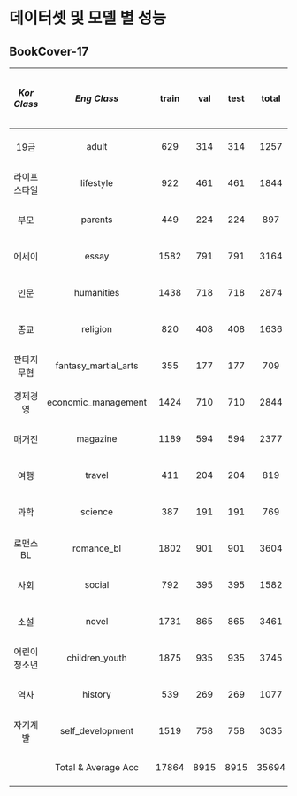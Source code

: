 # 데이터셋 및 모델 별 성능
## BookCover-17
| *Kor Class*  | *Eng Class*           | train | val  | test | total | b0 Acc.<br>(top1 / top5) | b1 Acc.<br>(top1 / top5) | b7 Acc.<br>(top1 / top5) |
|:------------:|:---------------------:|:-----:|:----:|:----:|:-----:|:------------------------:|:------------------------:|:------------------------:|
| 19금         | adult                 |   629 |  314 |  314 |  1257 | 74.2 / 95.5              | 38.5 / 86.9              | 72.6 / 93.6              |
| 라이프스타일 | lifestyle             |   922 |  461 |  461 |  1844 | 56.8 / 80.3              | 49.6 / 78.2              | 56.0 / 79.9              |
| 부모         | parents               |   449 |  224 |  224 |   897 | 42.7 / 85.1              | 48.6 / 85.4              | 60.6 / 86.5              |
| 에세이       | essay                 |  1582 |  791 |  791 |  3164 | 40.2 / 83.9              | 44.6 / 84.6              | 36.3 / 85.3              |
| 인문         | humanities            |  1438 |  718 |  718 |  2874 | 57.6 / 87.0              | 55.4 / 89.3              | 24.9 / 89.6              |
| 종교         | religion              |   820 |  408 |  408 |  1636 |  7.8 / 33.1              | 18.2 / 48.0              |  7.8 / 49.4              |
| 판타지무협   | fantasy_martial_arts  |   355 |  177 |  177 |   709 | 25.6 / 83.3              | 11.0 / 71.6              | 35.5 / 93.2              |
| 경제경영     | economic_management   |  1424 |  710 |  710 |  2844 | 28.4 / 70.3              | 18.0 / 68.5              |  9.5 / 61.8              |
| 매거진       | magazine              |  1189 |  594 |  594 |  2377 | 64.3 / 84.8              | 61.4 / 82.5              | 64.0 / 81.8              |
| 여행         | travel                |   411 |  204 |  204 |   819 | 44.4 / 82.5              | 50.6 / 82.4              | 47.9 / 85.5              |
| 과학         | science               |   387 |  191 |  191 |   769 | 13.8 / 48.7              | 33.0 / 68.8              |  8.0 / 43.3              |
| 로맨스BL     | romance_bl            |  1802 |  901 |  901 |  3604 | 22.8 / 70.3              | 27.5 / 72.5              |  9.3 / 33.1              |
| 사회         | social                |   792 |  395 |  395 |  1582 | 70.5 / 96.7              | 78.6 / 97.1              | 66.6 / 98.4              |
| 소설         | novel                 |  1731 |  865 |  865 |  3461 |  5.2 / 41.9              | 13.1 / 40.3              |  1.6 / 36.6              |
| 어린이청소년 | children_youth        |  1875 |  935 |  935 |  3745 | 31.3 / 88.3              | 20.3 / 81.9              |  4.4 / 84.8              |
| 역사         | history               |   539 |  269 |  269 |  1077 | 10.4 / 64.8              |  7.8 / 57.0              |  1.0 / 47.3              |
| 자기계발     | self_development      |  1519 |  758 |  758 |  3035 | 14.2 / 57.4              | 27.9 / 68.1              |  6.9 / 36.3              |
|              | Total & Average Acc   | 17864 | 8915 | 8915 | 35694 | 35.9 / 73.8              | 35.5 / 74.3              | 30.2 / 69.7              |
